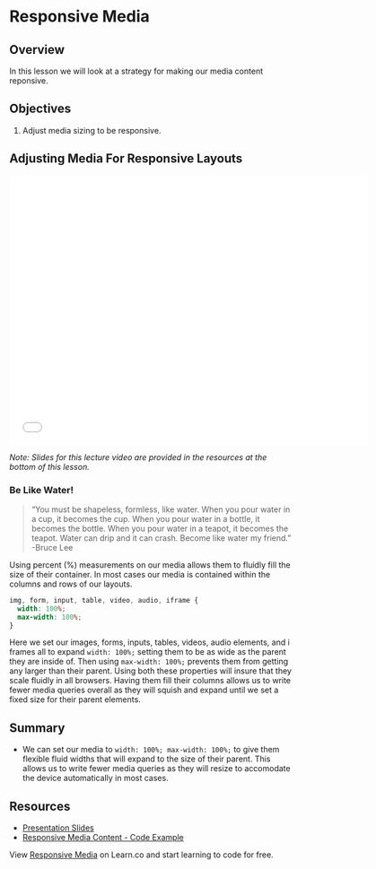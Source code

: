 # Responsive Media

## Overview

In this lesson we will look at a strategy for making our media content reponsive.

## Objectives

1. Adjust media sizing to be responsive.

## Adjusting Media For Responsive Layouts

<iframe width="640" height="480" src="//www.youtube.com/embed/iC2yQbR_qys?rel=0&modestbranding=1" frameborder="0" allowfullscreen></iframe>

*Note: Slides for this lecture video are provided in the resources at the bottom of this lesson.*

### Be Like Water!

> “You must be shapeless, formless, like water. When you pour water in a cup, it becomes the cup. When you pour water in a bottle, it becomes the bottle. When you pour water in a teapot, it becomes the teapot. Water can drip and it can crash. Become like water my friend.”
> -Bruce Lee

Using percent (%) measurements on our media allows them to fluidly fill the size of their container. In most cases our media is contained within the columns and rows of our layouts.

```css
img, form, input, table, video, audio, iframe {
  width: 100%;
  max-width: 100%;
}
```

Here we set our images, forms, inputs, tables, videos, audio elements, and i frames all to expand `width: 100%;` setting them to be as wide as the parent they are inside of. Then using `max-width: 100%;` prevents them from getting any larger than their parent. Using both these properties will insure that they scale fluidly in all browsers. Having them fill their columns allows us to write fewer media queries overall as they will squish and expand until we set a fixed size for their parent elements.

## Summary

- We can set our media to `width: 100%; max-width: 100%;` to give them flexible fluid widths that will expand to the size of their parent. This allows us to write fewer media queries as they will resize to accomodate the device automatically in most cases.

## Resources

- [Presentation Slides](https://docs.google.com/presentation/d/1j_i5pGPB5lHbgr4fpdUDheRBv2kAeOk_yhfd1Uc2f3s/edit?usp=sharing)
- [Responsive Media Content - Code Example](http://jsfiddle.net/flatiron_school/HP6A3/1/)

<p data-visibility='hidden'>View <a href='https://learn.co/lessons/responsive-media' title='Responsive Media'>Responsive Media</a> on Learn.co and start learning to code for free.</p>
